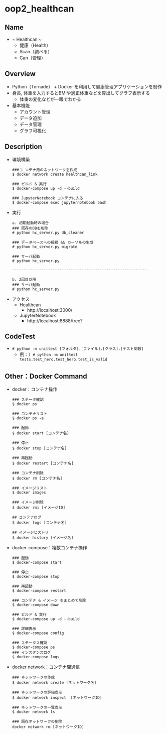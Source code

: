 # oop2_healthcan
## Name
- ~ Healthcan ~
  - 健康（Health）
  - Scan（調べる）
  - Can（管理）

## Overview
- Python（Tornade） + Docker を利用して健康管理アプリケーションを制作
- 身長, 体重を入力するとBMIや適正体重などを算出してグラフ表示する
  - 体重の変化などが一眼でわかる
- 基本機能
  - アカウント管理
  - データ追加
  - データ管理
  - グラフ可視化

## Description
- 環境構築
  ```
  ###コ ンテナ用のネットワークを作成
  $ docker network create healthcan_link

  ### ビルド & 実行
  $ docker-compose up -d --build

  ### JupyterNotebook コンテナに入る
  $ docker-compose exec jupyternotebook bash
  ```
- 実行
  ```
  a. 初期起動時の場合
  ### 既存のDBを削除
  # python hc_server.py db_cleaner

  ### データベースへの接続 && カーソルの生成
  # python hc_server.py migrate

  ### サーバ起動
  # python hc_server.py

  ------------------------------------------------------------

  b. 2回目以降
  ### サーバ起動
  # python hc_server.py
  ```
- アクセス
  - Healthcan
    - http://localhost:3000/
  - JupyterNotebook  
    - http://localhost:8888/tree?

## CodeTest
- `# python -m unittest [フォルダ].[ファイル].[クラス].[テスト関数]`
  - 例：）`# python -m unittest tests.test_hero.test_hero.test_is_valid`

## Other：Docker Command
- docker：コンテナ操作
  ```
  ### ステータ確認
  $ docker ps
  
  ### コンテナリスト
  $ docker ps -a
  
  ### 起動
  $ docker start [コンテナ名]
  
  ### 停止
  $ docker stop [コンテナ名]
  
  ### 再起動
  $ docker restart [コンテナ名]
  
  ### コンテナ削除
  $ docker rm [コンテナ名]
  
  ### イメージリスト
  $ docker images
  
  ### イメージ削除
  $ docker rmi [イメージID]
  
  ## コンテナログ
  $ docker logs [コンテナ名]

  ## イメージヒストリ
  $ docker history [イメージ名]
  ```
 - docker-compose：複数コンテナ操作
   ```
   ### 起動
   $ docker-compose start
   
   ### 停止
   $ docker-compose stop
   
   ### 再起動
   $ docker-compose restart
   
   ### コンテナ & イメージ をまとめて削除
   $ docker-compose down
   
   ### ビルド & 実行
   $ docker-compose up -d --build
   
   ### 詳細表示
   $ docker-compose config
    
   ### ステータス確認
   $ docker-compose ps 
   ### インスタンスログ
   $ docker-compose logs
   ```
- docker network：コンテナ間通信
  ```
  ### ネットワークの作成
  $ docker network create [ネットワーク名]
  
  ### ネットワークの詳細表示
  $ docker network inspect  [ネットワークID]    
  
  ### ネットワークの一覧表示
  $ docker network ls
  
  ### 既存ネットワークの削除
  docker network rm [ネットワークID]
  ```
